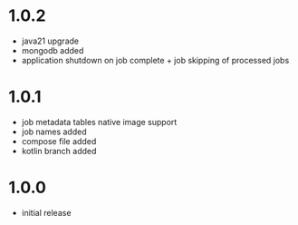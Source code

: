 # 1.0.2
- java21 upgrade
- mongodb added
- application shutdown on job complete + job skipping of processed jobs

# 1.0.1
- job metadata tables native image support
- job names added
- compose file added
- kotlin branch added

# 1.0.0
- initial release
